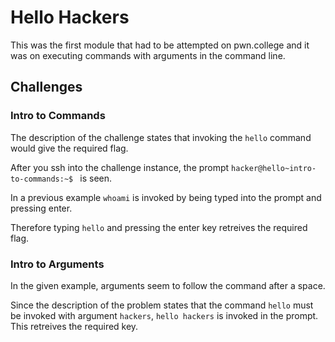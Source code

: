 # Hello Hackers

This was the first module that had to be attempted on pwn.college and it was on executing commands with arguments in the command line.

## Challenges

### Intro to Commands

The description of the challenge states that invoking the `hello` command would give the required flag.

After you ssh into the challenge instance, the prompt `hacker@hello~intro-to-commands:~$ ` is seen.

In a previous example `whoami` is invoked by being typed into the prompt and pressing enter.

Therefore typing `hello` and pressing the enter key retreives the required flag.

### Intro to Arguments

In the given example, arguments seem to follow the command after a space.

Since the description of the problem states that the command `hello` must be invoked with argument `hackers`, `hello hackers` is invoked in the prompt. This retreives the required key.